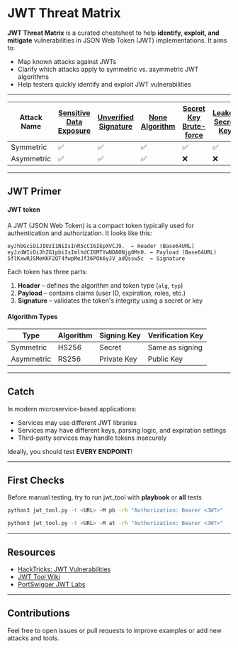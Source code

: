 # JWT Threat Matrix

**JWT Threat Matrix** is a curated cheatsheet to help **identify, exploit, and mitigate** vulnerabilities in JSON Web Token (JWT) implementations. It aims to:

- Map known attacks against JWTs
- Clarify which attacks apply to symmetric vs. asymmetric JWT algorithms
- Help testers quickly identify and exploit JWT vulnerabilities

---

| Attack Name | [Sensitive Data Exposure](attacks/sensitive-data-exposure.md) | [Unverified Signature](attacks/unverified-signature.md) | [None Algorithm](attacks/none-algorithm.md) | [Secret Key Brute-force](attacks/secret-key-brute-force.md) | [Leaked Secret Key](attacks/leaked-secret-key.md) | [JWK Header Injection](attacks/jwk-header-injection.md) | [JKU Header Injection](attacks/jku-header-injection.md) | [KID Header Injection](attacks/kid-header-injection.md) | [Algorithm Confusion (RSA ➝ HMAC)](attacks/algorithm-confusion.md) |
|-------------|----|----|----|----|----|----|----|----|----|
| Symmetric | ✅ | ✅ | ✅ | ✅ | ✅ | ❌ | ❌ | ✅ | ❌ |
| Asymmetric | ✅ | ✅ | ✅ | ❌ | ❌ | ✅ | ✅ | ❌ | ✅ |

---

## JWT Primer

#### JWT token

A JWT (JSON Web Token) is a compact token typically used for authentication and authorization. It looks like this:

```
eyJhbGciOiJIUzI1NiIsInR5cCI6IkpXVCJ9.  ← Header (Base64URL)
eyJzdWIiOiJhZG1pbiIsImlhdCI6MTYwNDA0Njg0Mn0. ← Payload (Base64URL)
SflKxwRJSMeKKF2QT4fwpMeJf36POk6yJV_adQssw5c  ← Signature
```

Each token has three parts:
1. **Header** – defines the algorithm and token type (`alg`, `typ`)
2. **Payload** – contains claims (user ID, expiration, roles, etc.)
3. **Signature** – validates the token's integrity using a secret or key

#### Algorithm Types

| Type       | Algorithm | Signing Key | Verification Key |
|------------|-----------|-------------|------------------|
| Symmetric  | HS256     | Secret      | Same as signing  |
| Asymmetric | RS256     | Private Key | Public Key       |

---

## Catch

In modern microservice-based applications:

- Services may use different JWT libraries
- Services may have different keys, parsing logic, and expiration settings
- Third-party services may handle tokens insecurely

Ideally, you should test **EVERY ENDPOINT**!

---

## First Checks

Before manual testing, try to run jwt_tool with **playbook** or **all** tests

```bash
python3 jwt_tool.py -t <URL> -M pb -rh "Authorization: Bearer <JWT>"
```

```bash
python3 jwt_tool.py -t <URL> -M at -rh "Authorization: Bearer <JWT>"
```

---

## Resources

- [HackTricks: JWT Vulnerabilities](https://book.hacktricks.wiki/en/pentesting-web/hacking-jwt-json-web-tokens.html)
- [JWT Tool Wiki](https://github.com/ticarpi/jwt_tool/wiki)
- [PortSwigger JWT Labs](https://portswigger.net/web-security/jwt)

---

## Contributions  
Feel free to open issues or pull requests to improve examples or add new attacks and tools.
